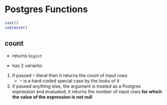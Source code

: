 # Postgres Functions

```sql
cast()
coalesce()
```

## count

* returns `bigint`

* has 2 variants:

1. if passed `*` literal then it returns the count of input rows
    * `*` is a hard-coded special case by the looks of it
2. if passed anything else, the argument is treated as a Postgres expression and evaluated, it returns the number of input rows **for which the value of the expression is not null**




